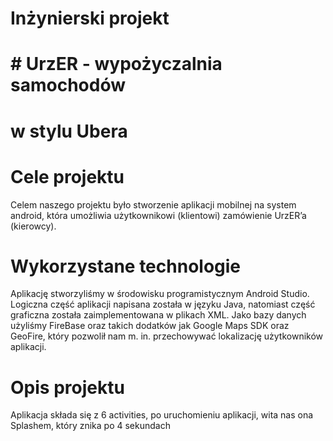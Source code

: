# Inżynierski projekt


# # UrzER - wypożyczalnia samochodów
# w stylu Ubera


# Cele projektu

Celem naszego projektu było stworzenie aplikacji mobilnej na system android, która umożliwia użytkownikowi (klientowi) zamówienie UrzER’a (kierowcy).


# Wykorzystane technologie

Aplikację stworzyliśmy w środowisku programistycznym Android Studio. Logiczna część aplikacji napisana została w języku Java, natomiast
część graficzna została zaimplementowana 
w plikach XML. Jako bazy danych użyliśmy FireBase oraz takich dodatków jak Google Maps SDK oraz GeoFire, który pozwolił nam m. in. przechowywać lokalizację użytkowników aplikacji.


# Opis projektu

Aplikacja składa się z 6 activities, po uruchomieniu aplikacji, wita nas ona Splashem, który znika po 4 sekundach
